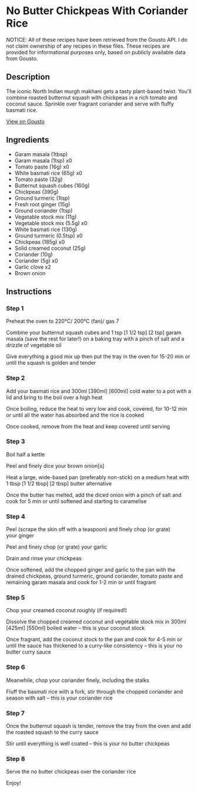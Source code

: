# No Butter Chickpeas With Coriander Rice

NOTICE: All of these recipes have been retrieved from the Gousto API. I do not claim ownership of any recipes in these files. These recipes are provided for informational purposes only, based on publicly available data from Gousto.

## Description

The iconic North Indian murgh makhani gets a tasty plant-based twist. You’ll combine roasted butternut squash with chickpeas in a rich tomato and coconut sauce. Sprinkle over fragrant coriander and serve with fluffy basmati rice. 

[View on Gousto](https://www.gousto.co.uk/recipes/cookbook/no-butter-chickpeas-with-coriander-rice)

## Ingredients

- Garam masala (1tbsp)
- Garam masala (1tsp) x0
- Tomato paste (16g) x0
- White basmati rice (65g) x0
- Tomato paste (32g)
- Butternut squash cubes (160g)
- Chickpeas (390g)
- Ground turmeric (1tsp)
- Fresh root ginger (15g)
- Ground coriander (1tsp)
- Vegetable stock mix (11g)
- Vegetable stock mix (5.5g) x0
- White basmati rice (130g)
- Ground turmeric (0.5tsp) x0
- Chickpeas (185g) x0
- Solid creamed coconut (25g)
- Coriander (10g)
- Coriander (5g) x0
- Garlic clove x2
- Brown onion

## Instructions


### Step 1

Preheat the oven to 220°C/ 200°C (fan)/ gas 7

Combine your butternut squash cubes and 1 tsp <span class="text-purple">[1 1/2 tsp]</span> <span class="text-danger">[2 tsp] </span>garam masala (save the rest for later!) on a baking tray with a pinch of salt and a drizzle of vegetable oil

Give everything a good mix up then put the tray in the oven for 15-20 min or until the squash is golden and tender


### Step 2

Add your basmati rice and 300ml<span class="text-purple"> [390ml] </span><span class="text-danger">[600ml]</span> cold water to a pot with a lid and bring to the boil over a high heat

Once boiling, reduce the heat to very low and cook, covered, for 10-12 min or until all the water has absorbed and the rice is cooked

Once cooked, remove from the heat and keep covered until serving


### Step 3

Boil half a kettle

Peel and finely dice your brown onion[s]

Heat a large, wide-based pan (preferably non-stick) on a medium heat with 1 tbsp<span class="text-danger"> <span class="text-purple">[1 1/2 tbsp]</span> [2 tbsp] </span>butter alternative

Once the butter has melted, add the diced onion with a pinch of salt and cook for 5 min or until softened and starting to caramelise


### Step 4

Peel (scrape the skin off with a teaspoon) and finely chop (or grate) your ginger

Peel and finely chop (or grate) your garlic

Drain and rinse your chickpeas

Once softened, add the chopped ginger and garlic to the pan with the drained chickpeas, ground turmeric, ground coriander, tomato paste and remaining garam masala and cook for 1-2 min or until fragrant


### Step 5

Chop your creamed coconut roughly (if required!)

Dissolve the chopped creamed coconut and vegetable stock mix in 300ml<span class="text-purple"> [425ml]</span> <span class="text-danger">[550ml]</span> boiled water – this is your coconut stock

Once fragrant, add the coconut stock to the pan and cook for 4-5 min or until the sauce has thickened to a curry-like consistency – this is your no butter curry sauce


### Step 6

Meanwhile, chop your coriander finely, including the stalks

Fluff the basmati rice with a fork, stir through the chopped coriander and season with salt – this is your coriander rice


### Step 7

Once the butternut squash is tender, remove the tray from the oven and add the roasted squash to the curry sauce

Stir until everything is well coated – this is your no butter chickpeas

### Step 8

Serve the no butter chickpeas over the coriander rice

Enjoy!

